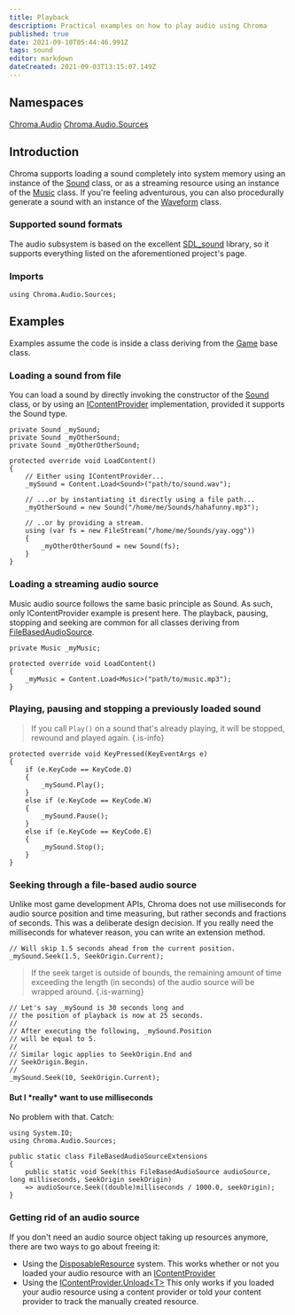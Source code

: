 ```yaml
---
title: Playback
description: Practical examples on how to play audio using Chroma
published: true
date: 2021-09-10T05:44:46.991Z
tags: sound
editor: markdown
dateCreated: 2021-09-03T13:15:07.149Z
---
```


## Namespaces

[Chroma.Audio](https://chroma-2d.github.io/apiref/namespaceChroma_1_1Audio.html)
[Chroma.Audio.Sources](https://chroma-2d.github.io/apiref/namespaceChroma_1_1Audio_1_1Sources.html)

## Introduction

Chroma supports loading a sound completely into system memory using an instance of the [Sound](https://chroma-2d.github.io/apiref/classChroma_1_1Audio_1_1Sources_1_1Sound.html) class, or as a streaming resource using an instance of the [Music](https://chroma-2d.github.io/apiref/classChroma_1_1Audio_1_1Sources_1_1Music.html) class. If you're feeling adventurous, you can also procedurally generate a sound with an instance of the [Waveform](https://chroma-2d.github.io/apiref/classChroma_1_1Audio_1_1Sources_1_1Waveform.html) class.

### Supported sound formats

The audio subsystem is based on the excellent [SDL_sound](https://icculus.org/SDL_sound/) library, so it supports everything listed on the aforementioned project's page.

### Imports
```CSharp
using Chroma.Audio.Sources;
```

## Examples
Examples assume the code is inside a class deriving from the [Game](https://chroma-2d.github.io/apiref/classChroma_1_1Game.html) base class.

### Loading a sound from file

You can load a sound by directly invoking the constructor of the [Sound](https://chroma-2d.github.io/apiref/classChroma_1_1Audio_1_1Sources_1_1Sound.html) class, or by using an [IContentProvider](https://chroma-2d.github.io/apiref/interfaceChroma_1_1ContentManagement_1_1IContentProvider.html) implementation, provided it supports the Sound type.

```CSharp
private Sound _mySound;
private Sound _myOtherSound;
private Sound _myOtherOtherSound;

protected override void LoadContent()
{
	// Either using IContentProvider...
	_mySound = Content.Load<Sound>("path/to/sound.wav");

	// ...or by instantiating it directly using a file path...
	_myOtherSound = new Sound("/home/me/Sounds/hahafunny.mp3");

	// ..or by providing a stream.
	using (var fs = new FileStream("/home/me/Sounds/yay.ogg"))
	{
		_myOtherOtherSound = new Sound(fs);
	}
}
```

### Loading a streaming audio source
Music audio source follows the same basic principle as Sound. As such, only IContentProvider example is present here. The playback, pausing, stopping and seeking are common for all classes deriving from [FileBasedAudioSource](https://chroma-2d.github.io/apiref/classChroma_1_1Audio_1_1Sources_1_1FileBasedAudioSource.html).
  
```CSharp
private Music _myMusic;

protected override void LoadContent()
{
	_myMusic = Content.Load<Music>("path/to/music.mp3");
}
```

### Playing, pausing and stopping a previously loaded sound
>If you call `Play()` on a sound that's already playing, it will be stopped, rewound and played again.
{.is-info}
```CSharp
protected override void KeyPressed(KeyEventArgs e)
{
	if (e.KeyCode == KeyCode.Q)
	{
		_mySound.Play();
	}
	else if (e.KeyCode == KeyCode.W)
	{
		_mySound.Pause();
	}
	else if (e.KeyCode == KeyCode.E)
	{
		_mySound.Stop();
	}
}
```

### Seeking through a file-based audio source
Unlike most game development APIs, Chroma does not use milliseconds for audio source position and time measuring, but rather seconds and fractions of seconds. This was a deliberate design decision. If you really need the milliseconds for whatever reason, you can write an extension method.
```CSharp
// Will skip 1.5 seconds ahead from the current position.
_mySound.Seek(1.5, SeekOrigin.Current);
```
> If the seek target is outside of bounds, the remaining amount of time exceeding the length (in seconds) of the audio source will be wrapped around.
{.is-warning}
```CSharp
// Let's say _mySound is 30 seconds long and 
// the position of playback is now at 25 seconds.
//
// After executing the following, _mySound.Position 
// will be equal to 5.
//
// Similar logic applies to SeekOrigin.End and 
// SeekOrigin.Begin.
//
_mySound.Seek(10, SeekOrigin.Current);
```
#### But I \*really\* want to use milliseconds
No problem with that. Catch:
```CSharp
using System.IO;
using Chroma.Audio.Sources;

public static class FileBasedAudioSourceExtensions
{
	public static void Seek(this FileBasedAudioSource audioSource, long milliseconds, SeekOrigin seekOrigin)
  	=> audioSource.Seek((double)milliseconds / 1000.0, seekOrigin);
}
```

### Getting rid of an audio source
If you don't need an audio source object taking up resources anymore, there are two ways to go about freeing it:
 - Using the [DisposableResource](https://chroma-2d.github.io/apiref/classChroma_1_1MemoryManagement_1_1DisposableResource.html) system. 
This works whether or not you loaded your audio resource with an [IContentProvider](https://chroma-2d.github.io/apiref/interfaceChroma_1_1ContentManagement_1_1IContentProvider.html)
 - Using the [IContentProvider.Unload\<T\>](https://chroma-2d.github.io/apiref/interfaceChroma_1_1ContentManagement_1_1IContentProvider.html#a1b2a90f865eef0b6657315d3d5755f09)
 This only works if you loaded your audio resource using a content provider or told your content provider to track the manually created resource.